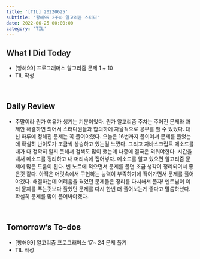 ```yaml
---
title: '[TIL] 20220625'
subtitle: '항해99 2주차 알고리즘 스터디'
date: 2022-06-25 00:00:00
category: 'TIL'
---
```


## What I Did Today

- [항해99] 프로그래머스 알고리즘 문제 1 ~ 10
- TIL 작성

<br/>

## Daily Review

- 주말이라 뭔가 여유가 생기는 기분이었다. 뭔가 알고리즘 주차는 주어진 문제와 과제만 해결하면 되어서 스터디원들과 합의하에 자율적으로 공부를 할 수 있었다. 대신 하루에 정해진 문제는 꼭 풀어야했다. 오늘은 16번까지 풀이여서 문제를 풀었는데 확실히 난이도가 조금씩 상승하고 있는걸 느꼈다. 그리고 자바스크립트 메소드를 내가 다 정확히 알지 못해서 검색도 많이 했는데 나중에 결국은 외워야한다. 시간을 내서 메소드를 정리하고 내 머리속에 집어넣자. 메소드를 알고 있으면 알고리즘 문제에 많은 도움이 된다. 빈 노트에 적으면서 문제를 풀면 조금 생각이 정리되어서 좋은것 같다. 아직은 머릿속에서 구현하는 능력이 부족하기에 적어가면서 문제를 풀어야겠다. 해결하는데 어려움을 겪었던 문제들은 정리를 다시해서 풀자! 멘토님이 여러 문제를 푸는것보다 풀었던 문제를 다시 한번 더 풀어보는게 좋다고 말씀하셨다. 확실히 문제를 많이 풀어봐야겠다.

<br/>

## Tomorrow’s To-dos

- [항해99] 알고리즘 프로그래머스 17~ 24 문제 풀기
- TIL 작성

<br/>
